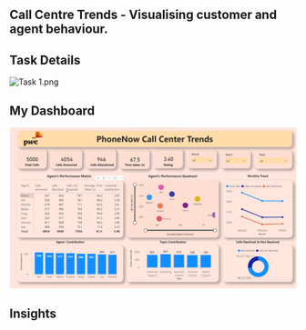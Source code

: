 ## Call Centre Trends - Visualising customer and agent behaviour.

## Task Details  

![Task 1.png ](https://cdn.theforage.com/vinternships/companyassets/4sLyCPgmsy8DA6Dh3/9RbnZnMj2k93xffms/Screen%20Shot%202021-06-15%20at%205.23.06%20PM.png)

## My Dashboard 
![Dashboard.png](https://github.com/Sivasundar3/Forage-pwc-virtual-internship/blob/main/1.%20Call%20Centre%20Trends/task%201.png)

## Insights

